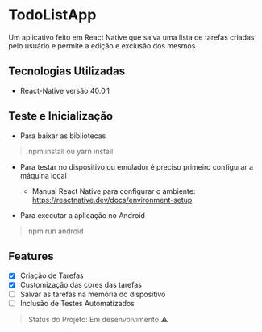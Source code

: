 # TodoListApp

Um aplicativo feito em React Native que salva uma lista de tarefas criadas pelo usuário e permite a edição e exclusão dos mesmos

## Tecnologias Utilizadas

* React-Native versão 40.0.1

## Teste e Inicialização

* Para baixar as bibliotecas
> npm install
ou
> yarn install

* Para testar no dispositivo ou emulador é preciso primeiro configurar a máquina local
  - Manual React Native para configurar o ambiente: https://reactnative.dev/docs/environment-setup

* Para executar a aplicação no Android
> npm run android

## Features

- [X] Criação de Tarefas
- [X] Customização das cores das tarefas
- [ ] Salvar as tarefas na memória do dispositivo
- [ ] Inclusão de Testes Automatizados

> Status do Projeto: Em desenvolvimento :warning:
